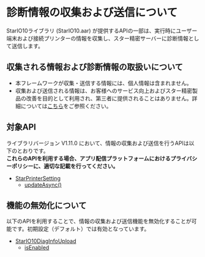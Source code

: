 # 診断情報の収集および送信について

StarIO10ライブラリ (StarIO10.aar) が提供するAPIの一部は、実行時にユーザー端末および接続プリンターの情報を収集し、スター精密サーバーに診断情報として送信します。  

## 収集される情報および診断情報の取扱いについて

- 本フレームワークが収集・送信する情報には、個人情報は含まれません。
- 収集および送信される情報は、お客様へのサービス向上およびスター精密製品の改善を目的として利用され、第三者に提供されることはありません。詳細については[こちら](https://www.star-m.jp/prjump/000192.html)をご参照ください。

## 対象API

ライブラリバージョン V1.11.0 において、情報の収集および送信を行うAPIは以下のとおりです。  
**これらのAPIを利用する場合、アプリ配信プラットフォームにおけるプライバシーポリシーに、適切な記載を行ってください。**

- [StarPrinterSetting](https://star-m.jp/products/s_print/sdk/starxpand/manual/ja/android-kotlin-api-reference/stario10/star-printer-setting-firmware/index.html)
  - [updateAsync()](https://star-m.jp/products/s_print/sdk/starxpand/manual/ja/android-kotlin-api-reference/stario10/star-printer-setting-firmware/update-async.html)

## 機能の無効化について

以下のAPIを利用することで、情報の収集および送信機能を無効化することが可能です。初期設定（デフォルト）では有効となっています。

- [StarIO10DiagInfoUpload](https://star-m.jp/products/s_print/sdk/starxpand/manual/ja/android-kotlin-api-reference/stario10/star-io10-diag-info-upload/index.html)
  - [isEnabled](https://star-m.jp/products/s_print/sdk/starxpand/manual/ja/android-kotlin-api-reference/stario10/star-io10-diag-info-upload/is-enabled.html)
